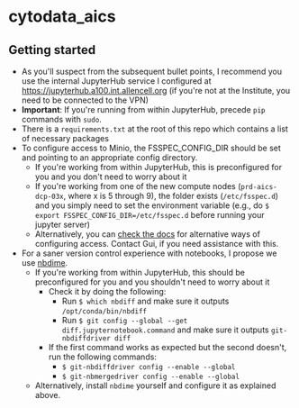 # cytodata_aics

## Getting started

- As you'll suspect from the subsequent bullet points, I recommend you use the internal JupyterHub service I configured at https://jupyterhub.a100.int.allencell.org (if you're not at the Institute, you need to be connected to the VPN)
- **Important**: If you're running from within JupyterHub, precede `pip` commands with `sudo`.
- There is a `requirements.txt` at the root of this repo which contains a list of necessary packages
- To configure access to Minio, the FSSPEC_CONFIG_DIR should be set and pointing to an appropriate config directory.
  - If you're working from within JupyterHub, this is preconfigured for you and you don't need to worry about it
  - If you're working from one of the new compute nodes (`prd-aics-dcp-03x`, where x is 5 through 9), the folder exists (`/etc/fsspec.d`) and
    you simply need to set the environment variable (e.g., do `$ export FSSPEC_CONFIG_DIR=/etc/fsspec.d` before running your jupyter server)
  - Alternatively, you can [check the docs](https://filesystem-spec.readthedocs.io/en/latest/features.html#configuration) for alternative ways of configuring access. Contact Gui, if you need assistance with this.
- For a saner version control experience with notebooks, I propose we use [nbdime](https://nbdime.readthedocs.io/en/latest/).
  - If you're working from within JupyterHub, this should be preconfigured for you and you shouldn't need to worry about it
    - Check it by doing the following:
        - Run `$ which nbdiff` and make sure it outputs `/opt/conda/bin/nbdiff`
        - Run `$ git config --global --get diff.jupyternotebook.command` and make sure it outputs `git-nbdiffdriver diff`
    - If the first command works as expected but the second doesn't, run the following commands:
        - `$ git-nbdiffdriver config --enable --global`
        - `$ git-nbmergedriver config --enable --global`
  - Alternatively, install `nbdime` yourself and configure it as explained above.